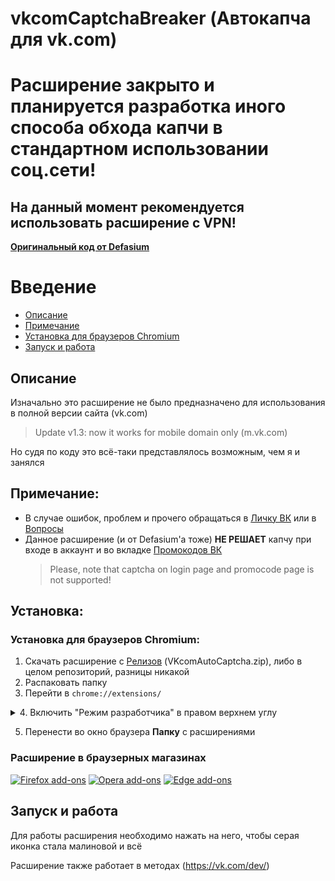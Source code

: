 # vkcomCaptchaBreaker (Автокапча для vk.com)
# Расширение закрыто и планируется разработка иного способа обхода капчи в стандартном использовании соц.сети!
## На данный момент рекомендуется использовать расширение с VPN!
[__Оригинальный код от Defasium__](https://github.com/Defasium/vkCaptchaBreaker)
# Введение

- [Описание](https://github.com/eremeyko/vkcomCaptchaBreaker#%D0%9E%D0%BF%D0%B8%D1%81%D0%B0%D0%BD%D0%B8%D0%B5)<br/>
- [Примечание](https://github.com/eremeyko/vkcomCaptchaBreaker#%D0%9F%D1%80%D0%B8%D0%BC%D0%B5%D1%87%D0%B0%D0%BD%D0%B8%D0%B5)<br/>
- [Установка для браузеров Chromium](https://github.com/eremeyko/vkcomCaptchaBreaker#%D0%A3%D1%81%D1%82%D0%B0%D0%BD%D0%BE%D0%B2%D0%BA%D0%B0%20%D0%B4%D0%BB%D1%8F%20%D0%B1%D1%80%D0%B0%D1%83%D0%B7%D0%B5%D1%80%D0%BE%D0%B2%20Chromium:)
- [Запуск и работа](https://github.com/eremeyko/vkcomCaptchaBreaker#%D0%97%D0%B0%D0%BF%D1%83%D1%81%D0%BA%20%D0%B8%20%D1%80%D0%B0%D0%B1%D0%BE%D1%82%D0%B0)

## Описание
Изначально это расширение не было предназначено для использования в полной версии сайта (vk.com)
>Update v1.3: now it works for mobile domain only (m.vk.com)

Но судя по коду это всё-таки представлялось возможным, чем я и занялся

## Примечание:
- В случае ошибок, проблем и прочего обращаться в [Личку ВК](https://vk.me/eremey) или в [Вопросы](https://github.com/eremeyko/vkcomCaptchaBreaker/issues)
- Данное расширение (и от Defasium'а тоже) __НЕ РЕШАЕТ__ капчу при входе в аккаунт и во вкладке [Промокодов ВК](https://vk.com/settings?act=payments&w=promocode)
    > Please, note that captcha on login page and promocode page is not supported!

## Установка:
### Установка для браузеров Chromium:
1. Скачать расширение с [Релизов](https://github.com/eremeyko/vkcomCaptchaBreaker/releases) (VKcomAutoCaptcha.zip), либо в целом репозиторий, разницы никакой
2. Распаковать папку
3. Перейти в `chrome://extensions/`
<details>
<summary>4. Включить "Режим разработчика" в правом верхнем углу</summary>
<img src="https://i.imgur.com/thAxeoa.png">
</details>

5. Перенести во окно браузера __Папку__ с расширениями

### Расширение в браузерных магазинах  
<a href="https://addons.mozilla.org/ru/firefox/addon/vkautocaptcha/"><img src="https://github.com/Defasium/vkCaptchaBreaker/raw/main/assets/firefox-addons.png" alt="Firefox add-ons"></a>
<a href="https://addons.opera.com/en-gb/extensions/details/vkautocaptcha/"><img src="https://i.imgur.com/BbflXWM.png" alt="Opera add-ons"></a>
<a href="https://microsoftedge.microsoft.com/addons/detail/vkautocaptcha/pdgcocihgpjcahmbkipnnjmbdkmmfbaf"><img src="https://i.imgur.com/ynvAp3h.png" alt="Edge add-ons"></a>

## Запуск и работа
Для работы расширения необходимо нажать на него, чтобы серая иконка стала малиновой и всё

Расширение также работает в методах (https://vk.com/dev/) 

